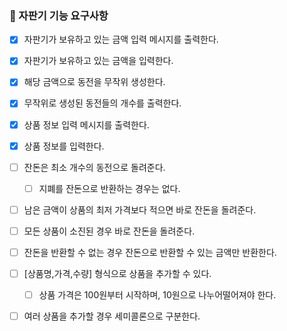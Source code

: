 ### 🚀 자판기 기능 요구사항

- [X] 자판기가 보유하고 있는 금액 입력 메시지를 출력한다.
- [X] 자판기가 보유하고 있는 금액을 입력한다.
- [X] 해당 금액으로 동전을 무작위 생성한다.
- [X] 무작위로 생성된 동전들의 개수를 출력한다.
- [X] 상품 정보 입력 메시지를 출력한다.
- [X] 상품 정보를 입력한다.

- [ ] 잔돈은 최소 개수의 동전으로 돌려준다.
    - [ ] 지폐를 잔돈으로 반환하는 경우는 없다.
- [ ] 남은 금액이 상품의 최저 가격보다 적으면 바로 잔돈을 돌려준다.
- [ ] 모든 상품이 소진된 경우 바로 잔돈을 돌려준다.
- [ ] 잔돈을 반환할 수 없는 경우 잔돈으로 반환할 수 있는 금액만 반환한다.

- [ ] [상품명,가격,수량] 형식으로 상품을 추가할 수 있다.
    - [ ] 상품 가격은 100원부터 시작하며, 10원으로 나누어떨어져야 한다.
- [ ] 여러 상품을 추가할 경우 세미콜론으로 구분한다.